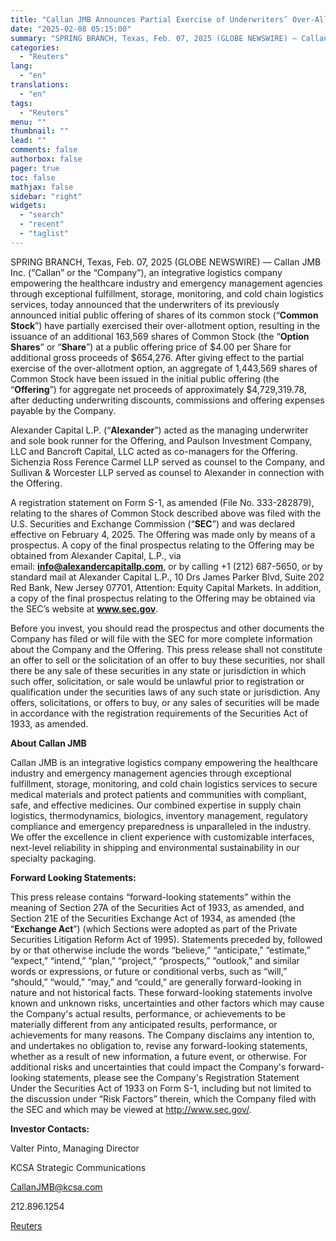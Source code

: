 ```yaml
---
title: "Callan JMB Announces Partial Exercise of Underwriters’ Over-Allotment Option in Connection with its Initial Public Offering"
date: "2025-02-08 05:15:00"
summary: "SPRING BRANCH, Texas, Feb. 07, 2025 (GLOBE NEWSWIRE) — Callan JMB Inc. (“Callan” or the “Company”), an integrative logistics company empowering the healthcare industry and emergency management agencies through exceptional fulfillment, storage, monitoring, and cold chain logistics services, today announced that the underwriters of its previously announced initial public offering..."
categories:
  - "Reuters"
lang:
  - "en"
translations:
  - "en"
tags:
  - "Reuters"
menu: ""
thumbnail: ""
lead: ""
comments: false
authorbox: false
pager: true
toc: false
mathjax: false
sidebar: "right"
widgets:
  - "search"
  - "recent"
  - "taglist"
---
```


SPRING BRANCH, Texas, Feb. 07, 2025 (GLOBE NEWSWIRE) — Callan JMB Inc. (“Callan” or the “Company”), an integrative logistics company empowering the healthcare industry and emergency management agencies through exceptional fulfillment, storage, monitoring, and cold chain logistics services, today announced that the underwriters of its previously announced initial public offering of shares of its common stock (“**Common Stock**”) have partially exercised their over-allotment option, resulting in the issuance of an additional 163,569 shares of Common Stock (the “**Option Shares**” or “**Share**”) at a public offering price of $4.00 per Share for additional gross proceeds of $654,276. After giving effect to the partial exercise of the over-allotment option, an aggregate of 1,443,569 shares of Common Stock have been issued in the initial public offering (the “**Offering**”) for aggregate net proceeds of approximately $4,729,319.78, after deducting underwriting discounts, commissions and offering expenses payable by the Company.

Alexander Capital L.P. (“**Alexander**”) acted as the managing underwriter and sole book runner for the Offering, and Paulson Investment Company, LLC and Bancroft Capital, LLC acted as co-managers for the Offering. Sichenzia Ross Ference Carmel LLP served as counsel to the Company, and Sullivan & Worcester LLP served as counsel to Alexander in connection with the Offering.

A registration statement on Form S-1, as amended (File No. 333-282879), relating to the shares of Common Stock described above was filed with the U.S. Securities and Exchange Commission (“**SEC**”) and was declared effective on February 4, 2025. The Offering was made only by means of a prospectus. A copy of the final prospectus relating to the Offering may be obtained from Alexander Capital, L.P., via email: **info@alexandercapitallp.com**, or by calling +1 (212) 687-5650, or by standard mail at Alexander Capital L.P., 10 Drs James Parker Blvd, Suite 202 Red Bank, New Jersey 07701, Attention: Equity Capital Markets. In addition, a copy of the final prospectus relating to the Offering may be obtained via the SEC’s website at **www.sec.gov**.

Before you invest, you should read the prospectus and other documents the Company has filed or will file with the SEC for more complete information about the Company and the Offering. This press release shall not constitute an offer to sell or the solicitation of an offer to buy these securities, nor shall there be any sale of these securities in any state or jurisdiction in which such offer, solicitation, or sale would be unlawful prior to registration or qualification under the securities laws of any such state or jurisdiction. Any offers, solicitations, or offers to buy, or any sales of securities will be made in accordance with the registration requirements of the Securities Act of 1933, as amended.

**About Callan JMB**

Callan JMB is an integrative logistics company empowering the healthcare industry and emergency management agencies through exceptional fulfillment, storage, monitoring, and cold chain logistics services to secure medical materials and protect patients and communities with compliant, safe, and effective medicines. Our combined expertise in supply chain logistics, thermodynamics, biologics, inventory management, regulatory compliance and emergency preparedness is unparalleled in the industry. We offer the excellence in client experience with customizable interfaces, next-level reliability in shipping and environmental sustainability in our specialty packaging.

**Forward Looking Statements:**

This press release contains “forward-looking statements” within the meaning of Section 27A of the Securities Act of 1933, as amended, and Section 21E of the Securities Exchange Act of 1934, as amended (the “**Exchange Act**”) (which Sections were adopted as part of the Private Securities Litigation Reform Act of 1995). Statements preceded by, followed by or that otherwise include the words “believe,” “anticipate,” “estimate,” “expect,” “intend,” “plan,” “project,” “prospects,” “outlook,” and similar words or expressions, or future or conditional verbs, such as “will,” “should,” “would,” “may,” and “could,” are generally forward-looking in nature and not historical facts. These forward-looking statements involve known and unknown risks, uncertainties and other factors which may cause the Company's actual results, performance, or achievements to be materially different from any anticipated results, performance, or achievements for many reasons. The Company disclaims any intention to, and undertakes no obligation to, revise any forward-looking statements, whether as a result of new information, a future event, or otherwise. For additional risks and uncertainties that could impact the Company's forward-looking statements, please see the Company's Registration Statement Under the Securities Act of 1933 on Form S-1, including but not limited to the discussion under “Risk Factors” therein, which the Company filed with the SEC and which may be viewed at http://www.sec.gov/.

**Investor Contacts:**

Valter Pinto, Managing Director

KCSA Strategic Communications

CallanJMB@kcsa.com

212.896.1254

[Reuters](https://www.tradingview.com/news/reuters.com,2025-02-07:newsml_GNX2RzrSP:0-callan-jmb-announces-partial-exercise-of-underwriters-over-allotment-option-in-connection-with-its-initial-public-offering/)
